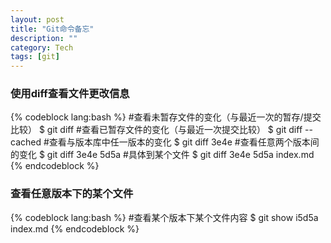 ```yaml
---
layout: post
title: "Git命令备忘"
description: ""
category: Tech
tags: [git]
---
```



### 使用diff查看文件更改信息
{% codeblock lang:bash %}
#查看未暂存文件的变化（与最近一次的暂存/提交比较）
$ git diff
#查看已暂存文件的变化（与最近一次提交比较）
$ git diff --cached
#查看与版本库中任一版本的变化
$ git diff 3e4e
#查看任意两个版本间的变化
$ git diff 3e4e 5d5a
#具体到某个文件
$ git diff 3e4e 5d5a index.md
{% endcodeblock %}
### 查看任意版本下的某个文件
{% codeblock lang:bash %}
#查看某个版本下某个文件内容
$ git show i5d5a index.md
{% endcodeblock %}
